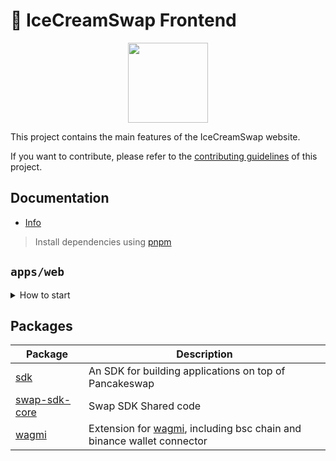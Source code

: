 # 🍦 IceCreamSwap Frontend

<p align="center">
  <a href="https://icecreamswap.com">
      <img src="https://icecreamswap.com/logo.png" height="128">
  </a>
</p>

This project contains the main features of the IceCreamSwap website.

If you want to contribute, please refer to the [contributing guidelines](./CONTRIBUTING.md) of this project.

## Documentation

- [Info](doc/Info.md)

> Install dependencies using [pnpm](https://pnpm.io)

## `apps/web`

<details>
<summary>
How to start
</summary>

```sh
pnpm i
```

start the development server

```sh
pnpm dev
```

build with production mode

```sh
pnpm build

# start the application after build
pnpm start
```

</details>

## Packages

| Package                                  | Description                                                                                                 |
| ---------------------------------------- | ----------------------------------------------------------------------------------------------------------- |
| [sdk](/packages/swap-sdk)                | An SDK for building applications on top of Pancakeswap                                                      |
| [swap-sdk-core](/packages/swap-sdk-core) | Swap SDK Shared code                                                                                        |
| [wagmi](/packages/wagmi)                 | Extension for [wagmi](https://github.com/wagmi-dev/wagmi), including bsc chain and binance wallet connector |
